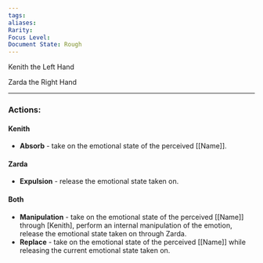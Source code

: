```yaml
---
tags: 
aliases: 
Rarity: 
Focus Level: 
Document State: Rough
---
```

Kenith the Left Hand

Zarda the Right Hand
- - -
### Actions:
#### Kenith
 - **Absorb** - take on the emotional state of the perceived [[Name]].
#### Zarda
- **Expulsion** - release the emotional state taken on.
#### Both
- **Manipulation** - take on the emotional state of the perceived [[Name]] through [Kenith], perform an internal manipulation of the emotion, release the emotional state taken on through Zarda.
- **Replace** - take on the emotional state of the perceived [[Name]] while releasing the current emotional state taken on.
